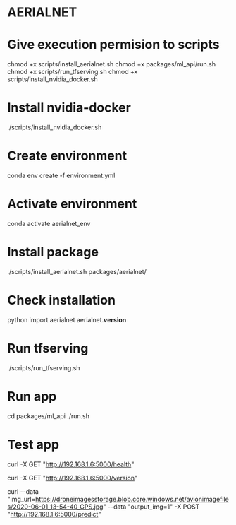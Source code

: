 # AERIALNET

# Give execution permision to scripts
chmod +x scripts/install_aerialnet.sh
chmod +x packages/ml_api/run.sh
chmod +x scripts/run_tfserving.sh
chmod +x scripts/install_nvidia_docker.sh

# Install nvidia-docker
./scripts/install_nvidia_docker.sh

# Create environment
conda env create -f environment.yml

# Activate environment
conda activate aerialnet_env

# Install package
./scripts/install_aerialnet.sh packages/aerialnet/

# Check installation
python
import aerialnet
aerialnet.__version__

# Run tfserving
./scripts/run_tfserving.sh

# Run app
cd packages/ml_api
./run.sh

# Test app
curl -X GET "http://192.168.1.6:5000/health"

curl -X GET "http://192.168.1.6:5000/version"

curl --data "img_url=https://droneimagesstorage.blob.core.windows.net/avionimagefiles/2020-06-01_13-54-40_GPS.jpg" --data "output_img=1" -X POST "http://192.168.1.6:5000/predict"